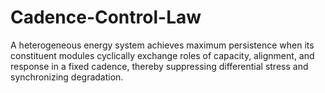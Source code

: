 # Cadence-Control-Law
A heterogeneous energy system achieves maximum persistence when its constituent modules cyclically exchange roles of capacity, alignment, and response in a fixed cadence, thereby suppressing differential stress and synchronizing degradation.
